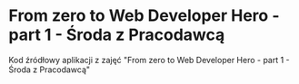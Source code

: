 # From zero to Web Developer Hero - part 1 - Środa z Pracodawcą

Kod źródłowy aplikacji z zajęć "From zero to Web Developer Hero - part 1 - Środa z Pracodawcą"
